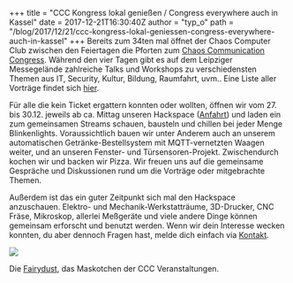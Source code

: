 +++
title = "CCC Kongress lokal genießen / Congress everywhere auch in Kassel"
date = 2017-12-21T16:30:40Z
author = "typ_o"
path = "/blog/2017/12/21/ccc-kongress-lokal-geniessen-congress-everywhere-auch-in-kassel"
+++
Bereits zum 34ten mal öffnet der Chaos Computer Club zwischen den
Feiertagen die Pforten zum [Chaos Communication
Congress](https://de.wikipedia.org/wiki/Chaos_Communication_Congress).
Während den vier Tagen gibt es auf dem Leipziger Messegelände
zahlreiche Talks und Workshops zu verschiedensten Themen aus IT,
Security, Kultur, Bildung, Raumfahrt, uvm.. Eine Liste aller Vorträge
findet sich
[hier](https://events.ccc.de/congress/2017/Fahrplan/index.html).  
  
Für alle die kein Ticket ergattern konnten oder wollten, öffnen wir vom
27. bis 30.12. jeweils ab ca. Mittag unseren Hackspace
([Anfahrt](https://flipdot.org/wiki/Kontakt)) und laden ein zum
gemeinsamen Streams schauen, bausteln und chillen bei jeder Menge
Blinkenlights. Voraussichtlich bauen wir unter Anderem auch an unserem
automatischen Getränke-Bestellsystem mit MQTT-vernetzten Waagen weiter,
und an unseren Fenster- und Türsensoren-Projekt. Zwischendurch kochen
wir und backen wir Pizza. Wir freuen uns auf die gemeinsame Gespräche
und Diskussionen rund um die Vorträge oder mitgebrachte Themen.  
  
Außerdem ist das ein guter Zeitpunkt sich mal den Hackspace anzuschauen.
Elektro- und Mechanik-Werkstatträume, 3D-Drucker, CNC Fräse, Mikroskop,
allerlei Meßgeräte und viele andere Dinge können gemeinsam erforscht und
benutzt werden. Wenn wir dein Interesse wecken konnten, du aber dennoch
Fragen hast, melde dich einfach via
[Kontakt](https://flipdot.org/wiki/Kontakt).  
  
[![](https://flipdot.org/blog/uploads/Bildschirmfotovom2017-12-21174213.serendipityThumb.png)](https://flipdot.org/blog/uploads/Bildschirmfotovom2017-12-21174213.png)  
  
Die
[Fairydust](https://www.heise.de/newsticker/meldung/34C3-Der-Chaos-Communication-Congress-geht-nach-Leipzig-3713516.html),
das Maskotchen der CCC Veranstaltungen.
